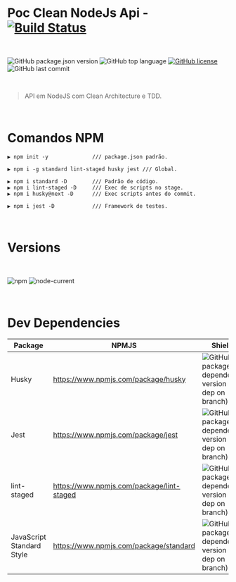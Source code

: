 # Poc Clean NodeJs Api - [![Build Status][travis-img]][travis-url]

<br>

![GitHub package.json version][version-img]
![GitHub top language][language-img]
[![GitHub license][license-img]][license-url]
![GitHub last commit][commit-img]

<br>

> API em NodeJS com Clean Architecture e TDD.

<br>

# Comandos NPM
```
▶ npm init -y              /// package.json padrão.
```

```
▶ npm i -g standard lint-staged husky jest /// Global.
```

```
▶ npm i standard -D        /// Padrão de código.
▶ npm i lint-staged -D     /// Exec de scripts no stage.
▶ npm i husky@next -D      /// Exec scripts antes do commit.

▶ npm i jest -D            /// Framework de testes.
```


<br>

# Versions

<br>

![npm][npm-img] ![node-current](https://img.shields.io/node/v/latest-version)

<br>

# Dev Dependencies

| Package | NPMJS | Shields |
| ------ | ------ | ------ |
| Husky | https://www.npmjs.com/package/husky | ![GitHub package.json dependency version (dev dep on branch)][husky-img] |
| Jest | https://www.npmjs.com/package/jest | ![GitHub package.json dependency version (dev dep on branch)][jest-img] |
| lint-staged | https://www.npmjs.com/package/lint-staged | ![GitHub package.json dependency version (dev dep on branch)][lint-staged-img] |
| JavaScript Standard Style | https://www.npmjs.com/package/standard | ![GitHub package.json dependency version (dev dep on branch)][standard-img] |

<!-- Markdown link & images -->

[version-img]: https://img.shields.io/github/package-json/v/martins86/poc-clean-node-api
[language-img]: https://img.shields.io/github/languages/top/martins86/poc-clean-node-api
[license-img]: https://img.shields.io/github/license/martins86/poc-clean-node-api
[license-url]: https://github.com/martins86/poc-clean-node-api/blob/main/LICENSE
[travis-img]: https://travis-ci.com/martins86/poc-clean-node-api.svg?branch=main
[travis-url]: https://travis-ci.com/martins86/poc-clean-node-api
[commit-img]: https://img.shields.io/github/last-commit/martins86/poc-clean-node-api
[npm-img]: https://img.shields.io/npm/v/npm

[husky-img]: https://img.shields.io/github/package-json/dependency-version/martins86/poc-clean-node-api/dev/husky
[jest-img]: https://img.shields.io/github/package-json/dependency-version/martins86/poc-clean-node-api/dev/jest
[lint-staged-img]: https://img.shields.io/github/package-json/dependency-version/martins86/poc-clean-node-api/dev/lint-staged
[standard-img]: https://img.shields.io/github/package-json/dependency-version/martins86/poc-clean-node-api/dev/standard